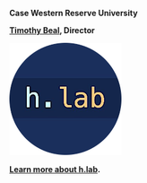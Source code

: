 **Case Western Reserve University**

**[Timothy Beal](https://www.timothybeal.com), Director**
 
[<img src="/hlab_logo.png" width="200" height="200" />](https://www.case.edu/artsci/hlab)

**[Learn more about h.lab](https://www.case.edu/artsci/hlab).**


